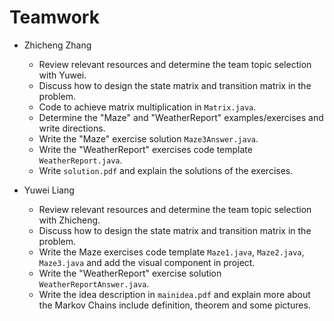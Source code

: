# Teamwork

- Zhicheng Zhang
  - Review relevant resources and determine the team topic selection with Yuwei.
  - Discuss how to design the state matrix and transition matrix in the problem.
  - Code to achieve matrix multiplication in `Matrix.java`.
  - Determine the "Maze" and "WeatherReport" examples/exercises and write directions.
  - Write the "Maze" exercise solution `Maze3Answer.java`.
  - Write the "WeatherReport" exercises code template `WeatherReport.java`.
  - Write `solution.pdf` and explain the solutions of the exercises.

- Yuwei Liang
  - Review relevant resources and determine the team topic selection with Zhicheng.
  - Discuss how to design the state matrix and transition matrix in the problem.
  - Write the Maze exercises code template `Maze1.java`, `Maze2.java`, `Maze3.java` and add the visual component in project.
  - Write the "WeatherReport" exercise solution `WeatherReportAnswer.java`.
  - Write the idea description in `mainidea.pdf` and explain more about the Markov Chains include definition, theorem and some pictures.